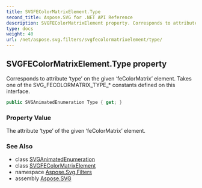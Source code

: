 ```yaml
---
title: SVGFEColorMatrixElement.Type
second_title: Aspose.SVG for .NET API Reference
description: SVGFEColorMatrixElement property. Corresponds to attribute type on the given feColorMatrix element. Takes one of the SVG_FECOLORMATRIX_TYPE_ constants defined on this interface
type: docs
weight: 40
url: /net/aspose.svg.filters/svgfecolormatrixelement/type/
---
```

## SVGFEColorMatrixElement.Type property

Corresponds to attribute ‘type’ on the given ‘feColorMatrix’ element. Takes one of the SVG_FECOLORMATRIX_TYPE_* constants defined on this interface.

```csharp
public SVGAnimatedEnumeration Type { get; }
```

### Property Value

The attribute ‘type’ of the given ‘feColorMatrix’ element.

### See Also

* class [SVGAnimatedEnumeration](../../../aspose.svg.datatypes/svganimatedenumeration/)
* class [SVGFEColorMatrixElement](../)
* namespace [Aspose.Svg.Filters](../../svgfecolormatrixelement/)
* assembly [Aspose.SVG](../../../)
